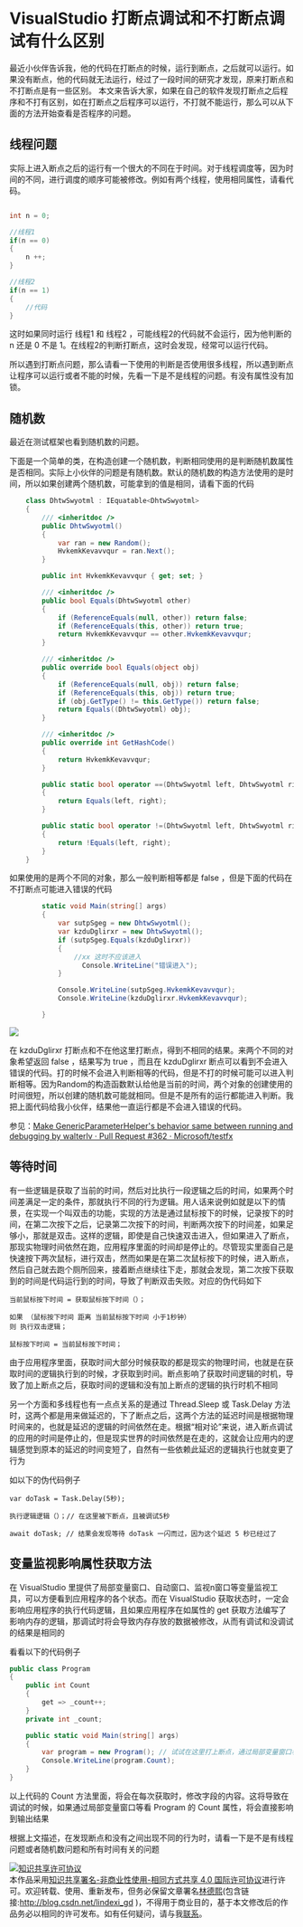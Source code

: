 
# VisualStudio 打断点调试和不打断点调试有什么区别

最近小伙伴告诉我，他的代码在打断点的时候，运行到断点，之后就可以运行。如果没有断点，他的代码就无法运行，经过了一段时间的研究才发现，原来打断点和不打断点是有一些区别。
本文来告诉大家，如果在自己的软件发现打断点之后程序和不打有区别，如在打断点之后程序可以运行，不打就不能运行，那么可以从下面的方法开始查看是否程序的问题。

<!--more-->


<!-- CreateTime:2018/8/10 19:16:52 -->

<!-- csdn -->
<div id="toc"></div>

<!-- 标签：VisualStudio，调试 -->

## 线程问题

实际上进入断点之后的运行有一个很大的不同在于时间。对于线程调度等，因为时间的不同，进行调度的顺序可能被修改。例如有两个线程，使用相同属性，请看代码。

```csharp

int n = 0;

//线程1
if(n == 0)
{
	n ++;
}

//线程2
if(n == 1)
{
	//代码
}

```

这时如果同时运行 线程1 和 线程2 ，可能线程2的代码就不会运行，因为他判断的 n 还是 0 不是 1。在线程2的判断打断点，这时会发现，经常可以运行代码。

所以遇到打断点问题，那么请看一下使用的判断是否使用很多线程，所以遇到断点让程序可以运行或者不能的时候，先看一下是不是线程的问题。有没有属性没有加锁。

## 随机数

最近在测试框架也看到随机数的问题。

下面是一个简单的类，在构造创建一个随机数，判断相同使用的是判断随机数属性是否相同。实际上小伙伴的问题是有随机数。默认的随机数的构造方法使用的是时间，所以如果创建两个随机数，可能拿到的值是相同，请看下面的代码

```csharp
    class DhtwSwyotml : IEquatable<DhtwSwyotml>
    {
        /// <inheritdoc />
        public DhtwSwyotml()
        {
            var ran = new Random();
            HvkemkKevavvqur = ran.Next();
        }

        public int HvkemkKevavvqur { get; set; }

        /// <inheritdoc />
        public bool Equals(DhtwSwyotml other)
        {
            if (ReferenceEquals(null, other)) return false;
            if (ReferenceEquals(this, other)) return true;
            return HvkemkKevavvqur == other.HvkemkKevavvqur;
        }

        /// <inheritdoc />
        public override bool Equals(object obj)
        {
            if (ReferenceEquals(null, obj)) return false;
            if (ReferenceEquals(this, obj)) return true;
            if (obj.GetType() != this.GetType()) return false;
            return Equals((DhtwSwyotml) obj);
        }

        /// <inheritdoc />
        public override int GetHashCode()
        {
            return HvkemkKevavvqur;
        }

        public static bool operator ==(DhtwSwyotml left, DhtwSwyotml right)
        {
            return Equals(left, right);
        }

        public static bool operator !=(DhtwSwyotml left, DhtwSwyotml right)
        {
            return !Equals(left, right);
        }
    }

```

如果使用的是两个不同的对象，那么一般判断相等都是 false ，但是下面的代码在不打断点可能进入错误的代码

```csharp
        static void Main(string[] args)
        {
            var sutpSgeg = new DhtwSwyotml();
            var kzduDglirxr = new DhtwSwyotml();
            if (sutpSgeg.Equals(kzduDglirxr))
            { 
                //xx 这时不应该进入
                  Console.WriteLine("错误进入");
            }

            Console.WriteLine(sutpSgeg.HvkemkKevavvqur);
            Console.WriteLine(kzduDglirxr.HvkemkKevavvqur);

        }
```

<!-- ![](image/VisualStduio 打断点调试和不打断点调试有什么区别/VisualStduio 打断点调试和不打断点调试有什么区别0.png) -->

![](http://cdn.lindexi.site/34fdad35-5dfe-a75b-2b4b-8c5e313038e2%2F2018213111657.jpg)

在 kzduDglirxr 打断点和不在他这里打断点，得到不相同的结果。来两个不同的对象希望返回 false ，结果写为 true ，而且在 kzduDglirxr 断点可以看到不会进入错误的代码。打的时候不会进入判断相等的代码，但是不打的时候可能可以进入判断相等。因为Random的构造函数默认给他是当前的时间，两个对象的创建使用的时间很短，所以创建的随机数可能就相同。但是不是所有的运行都能进入判断。我把上面代码给我小伙伴，结果他一直运行都是不会进入错误的代码。

参见：[Make GenericParameterHelper's behavior same between running and debugging by walterlv · Pull Request #362 · Microsoft/testfx](https://github.com/Microsoft/testfx/pull/362 )

## 等待时间

有一些逻辑是获取了当前的时间，然后对比执行一段逻辑之后的时间，如果两个时间差满足一定的条件，那就执行不同的行为逻辑。用人话来说例如就是以下的情景，在实现一个叫双击的功能，实现的方法是通过鼠标按下的时候，记录按下的时间，在第二次按下之后，记录第二次按下的时间，判断两次按下的时间差，如果足够小，那就是双击。这样的逻辑，即使是自己快速双击进入，但如果进入了断点，那现实物理时间依然在跑，应用程序里面的时间却是停止的。尽管现实里面自己是快速按下两次鼠标，进行双击，然而如果是在第二次鼠标按下的时候，进入断点，然后自己就去跑个厕所回来，接着断点继续往下走，那就会发现，第二次按下获取到的时间是代码运行到的时间，导致了判断双击失败。对应的伪代码如下

```
当前鼠标按下时间 = 获取鼠标按下时间（）；

如果 （鼠标按下时间 距离 当前鼠标按下时间 小于1秒钟）
则 执行双击逻辑；

鼠标按下时间 = 当前鼠标按下时间；
```

由于应用程序里面，获取时间大部分时候获取的都是现实的物理时间，也就是在获取时间的逻辑执行到的时候，才获取到时间。断点影响了获取时间逻辑的时机，导致了加上断点之后，获取时间的逻辑和没有加上断点的逻辑的执行时机不相同

另一个方面和多线程也有一点点关系的是通过 Thread.Sleep 或 Task.Delay 方法时，这两个都是用来做延迟的，下了断点之后，这两个方法的延迟时间是根据物理时间来的，也就是延迟的逻辑的时间依然在走。根据“相对论”来说，进入断点调试的应用的时间是停止的，但是现实世界的时间依然是在走的，这就会让应用内的逻辑感觉到原本的延迟的时间变短了，自然有一些依赖此延迟的逻辑执行也就变更了行为

如以下的伪代码例子

```
var doTask = Task.Delay(5秒);

执行逻辑逻辑（）；// 在这里被下断点，且被调试5秒

await doTask; // 结果会发现等待 doTask 一闪而过，因为这个延迟 5 秒已经过了
```

## 变量监视影响属性获取方法

在 VisualStudio 里提供了局部变量窗口、自动窗口、监视n窗口等变量监视工具，可以方便看到应用程序的各个状态。而在 VisualStudio 获取状态时，一定会影响应用程序的执行代码逻辑，且如果应用程序在如属性的 get 获取方法编写了影响内存的逻辑，那调试时将会导致内存存放的数据被修改，从而有调试和没调试的结果是相同的

看看以下的代码例子

```csharp
public class Program
{
    public int Count
    {
        get => _count++;
    }
    private int _count;

    public static void Main(string[] args)
    {
        var program = new Program(); // 试试在这里打上断点，通过局部变量窗口看 Program 的 Count 属性
        Console.WriteLine(program.Count);
    }
}
```

以上代码的 Count 方法里面，将会在每次获取时，修改字段的内容。这将导致在调试的时候，如果通过局部变量窗口等看 Program 的 Count 属性，将会直接影响到输出结果

根据上文描述，在发现断点和没有之间出现不同的行为时，请看一下是不是有线程问题或者随机数问题和所有时间有关的问题





<a rel="license" href="http://creativecommons.org/licenses/by-nc-sa/4.0/"><img alt="知识共享许可协议" style="border-width:0" src="https://licensebuttons.net/l/by-nc-sa/4.0/88x31.png" /></a><br />本作品采用<a rel="license" href="http://creativecommons.org/licenses/by-nc-sa/4.0/">知识共享署名-非商业性使用-相同方式共享 4.0 国际许可协议</a>进行许可。欢迎转载、使用、重新发布，但务必保留文章署名[林德熙](http://blog.csdn.net/lindexi_gd)(包含链接:http://blog.csdn.net/lindexi_gd )，不得用于商业目的，基于本文修改后的作品务必以相同的许可发布。如有任何疑问，请与我[联系](mailto:lindexi_gd@163.com)。